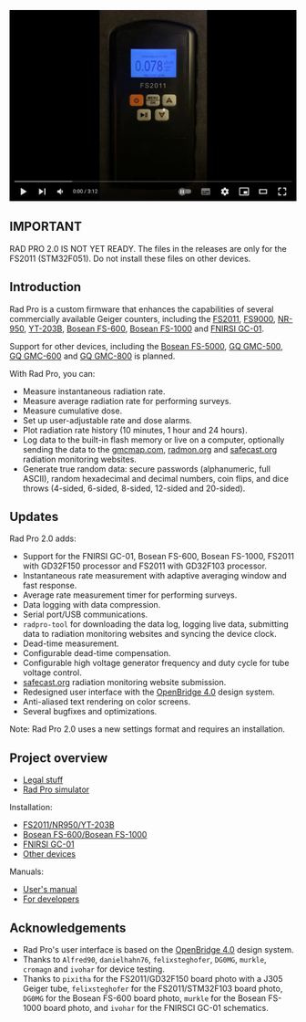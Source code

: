 [![Rad Pro Demonstration](docs/img/radpro-video.jpg)](https://www.youtube.com/watch?v=7dpVG1jSLn8)

## IMPORTANT

RAD PRO 2.0 IS NOT YET READY. The files in the releases are only for the FS2011 (STM32F051). Do not install these files on other devices.

## Introduction

Rad Pro is a custom firmware that enhances the capabilities of several commercially available Geiger counters, including the [FS2011](https://www.amazon.com/s?k=fs2011), [FS9000](https://www.amazon.com/s?k=fs9000), [NR-950](https://www.amazon.com/s?k=nr950), [YT-203B](https://www.amazon.com/s?k=yt-203b), [Bosean FS-600](https://www.bosean.net/products/nuclear_radiation_detector.html), [Bosean FS-1000](https://www.bosean.net/products/FS-1000_nuclear_radiation_detector.html) and [FNIRSI GC-01](https://www.fnirsi.com.cn/product/704376090398953472).

Support for other devices, including the [Bosean FS-5000](https://www.bosean.net/FS-5000-Nuclear-Radiation-Detector.html), [GQ GMC-500](https://www.gqelectronicsllc.com/comersus/store/comersus_viewItem.asp?idProduct=5629), [GQ GMC-600](https://www.gqelectronicsllc.com/comersus/store/comersus_viewItem.asp?idProduct=5637) and [GQ GMC-800](https://www.gqelectronicsllc.com/comersus/store/comersus_viewItem.asp?idProduct=5859) is planned.

With Rad Pro, you can:

* Measure instantaneous radiation rate.
* Measure average radiation rate for performing surveys.
* Measure cumulative dose.
* Set up user-adjustable rate and dose alarms.
* Plot radiation rate history (10 minutes, 1 hour and 24 hours).
* Log data to the built-in flash memory or live on a computer, optionally sending the data to the [gmcmap.com](https://gmcmap.com), [radmon.org](https://radmon.org) and [safecast.org](https://map.safecast.org) radiation monitoring websites.
* Generate true random data: secure passwords (alphanumeric, full ASCII), random hexadecimal and decimal numbers, coin flips, and dice throws (4-sided, 6-sided, 8-sided, 12-sided and 20-sided).

## Updates

Rad Pro 2.0 adds:

* Support for the FNIRSI GC-01, Bosean FS-600, Bosean FS-1000, FS2011 with GD32F150 processor and FS2011 with GD32F103 processor.
* Instantaneous rate measurement with adaptive averaging window and fast response.
* Average rate measurement timer for performing surveys.
* Data logging with data compression.
* Serial port/USB communications.
* `radpro-tool` for downloading the data log, logging live data, submitting data to radiation monitoring websites and syncing the device clock.
* Dead-time measurement.
* Configurable dead-time compensation.
* Configurable high voltage generator frequency and duty cycle for tube voltage control.
* [safecast.org](https://map.safecast.org) radiation monitoring website submission.
* Redesigned user interface with the [OpenBridge 4.0](https://www.openbridge.no/) design system.
* Anti-aliased text rendering on color screens.
* Several bugfixes and optimizations.

Note: Rad Pro 2.0 uses a new settings format and requires an installation.

## Project overview

* [Legal stuff](docs/legal.md)
* [Rad Pro simulator](docs/install-simsdl.md)

Installation:

* [FS2011/NR950/YT-203B](docs/install-fs2011.md)
* [Bosean FS-600/Bosean FS-1000](docs/install-fs600-fs1000.md)
* [FNIRSI GC-01](docs/install-gc01.md)
* [Other devices](docs/install-other.md)

Manuals:

* [User's manual](docs/manual.md)
* [For developers](docs/developers.md)

## Acknowledgements

* Rad Pro's user interface is based on the [OpenBridge 4.0](https://www.openbridge.no/) design system.
* Thanks to `Alfred90`, `danielhahn76`, `felixsteghofer`, `DG0MG`, `murkle`, `cromagn` and `ivohar` for device testing.
* Thanks to `pixitha` for the FS2011/GD32F150 board photo with a J305 Geiger tube, `felixsteghofer` for the FS2011/STM32F103 board photo, `DG0MG` for the Bosean FS-600 board photo, `murkle` for the Bosean FS-1000 board photo, and `ivohar` for the FNIRSCI GC-01 schematics.
